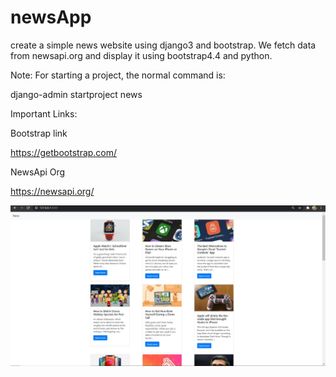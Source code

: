 # newsApp
create a simple news website using django3 and bootstrap. We fetch data from newsapi.org  and display it using bootstrap4.4 and python.



Note:
For starting a project, the normal command is:



django-admin startproject news 




Important Links:


Bootstrap link

https://getbootstrap.com/



NewsApi Org 

 https://newsapi.org/

<div>
  <img src ="/newsScreenShot.JPG"/>
</div>
